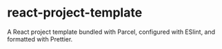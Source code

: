 # react-project-template
A React project template bundled with Parcel, configured with ESlint, and formatted with Prettier.
